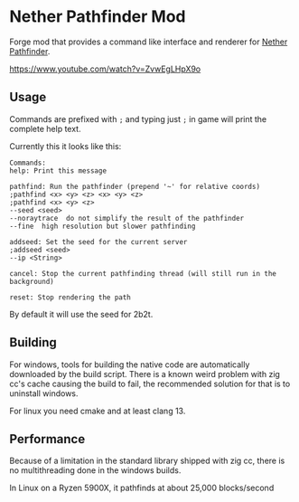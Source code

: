 # Nether Pathfinder Mod
Forge mod that provides a command like interface and renderer for [Nether Pathfinder](https://github.com/babbaj/nether-pathfinder).

https://www.youtube.com/watch?v=ZvwEgLHpX9o

## Usage
Commands are prefixed with `;` and typing just `;` in game will print the complete help text.

Currently this it looks like this:
```
Commands:
help: Print this message

pathfind: Run the pathfinder (prepend '~' for relative coords)
;pathfind <x> <y> <z> <x> <y> <z>
;pathfind <x> <y> <z>
--seed <seed>
--noraytrace  do not simplify the result of the pathfinder
--fine  high resolution but slower pathfinding

addseed: Set the seed for the current server
;addseed <seed>
--ip <String>

cancel: Stop the current pathfinding thread (will still run in the background)

reset: Stop rendering the path
```
By default it will use the seed for 2b2t.

## Building
For windows, tools for building the native code are automatically downloaded by the build script. There is a known weird problem with zig cc's cache causing the build to fail, the recommended solution for that is to uninstall windows.

For linux you need cmake and at least clang 13.

## Performance
Because of a limitation in the standard library shipped with zig cc, there is no multithreading done in the windows builds.

In Linux on a Ryzen 5900X, it pathfinds at about 25,000 blocks/second
